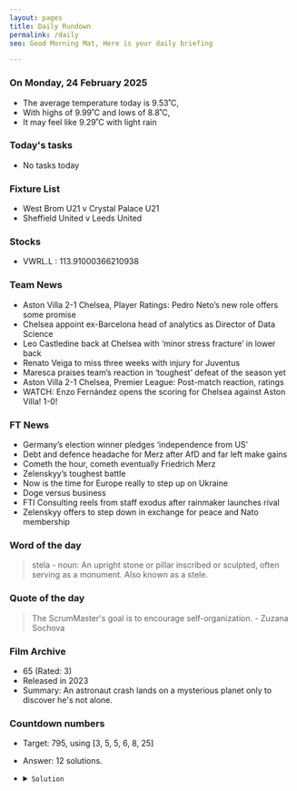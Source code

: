 ```yaml
---
layout: pages
title: Daily Rundown
permalink: /daily
seo: Good Morning Mat, Here is your daily briefing

---
```


<!-- weather_marker starts -->
### On Monday, 24 February 2025

- The average temperature today is 9.53˚C,
- With highs of 9.99˚C and lows of 8.8˚C,
- It may feel like 9.29˚C with light rain

<!-- weather_marker ends -->

### Today's tasks
<!-- task_marker starts -->
- No tasks today
<!-- task_marker ends -->

### Fixture List

<!-- fixture_marker starts -->
- West Brom U21 v Crystal Palace U21
- Sheffield United v Leeds United
<!-- fixture_marker ends -->


### Stocks

<!-- stocks_marker starts -->

- VWRL.L : 113.91000366210938 

<!-- stocks_marker ends -->


### Team News
<!-- news_marker starts -->

 - Aston Villa 2-1 Chelsea, Player Ratings: Pedro Neto’s new role offers some promise
 - Chelsea appoint ex-Barcelona head of analytics as Director of Data Science
 - Leo Castledine back at Chelsea with ‘minor stress fracture’ in lower back
 - Renato Veiga to miss three weeks with injury for Juventus
 - Maresca praises team’s reaction in ‘toughest’ defeat of the season yet
 - Aston Villa 2-1 Chelsea, Premier League: Post-match reaction, ratings
 - WATCH: Enzo Fernández opens the scoring for Chelsea against Aston Villa! 1-0!

<!-- news_marker ends -->

### FT News

<!-- ftnews_marker starts -->

 - Germany’s election winner pledges ‘independence from US’
 - Debt and defence headache for Merz after AfD and far left make gains
 - Cometh the hour, cometh eventually Friedrich Merz
 - Zelenskyy’s toughest battle
 - Now is the time for Europe really to step up on Ukraine
 - Doge versus business
 - FTI Consulting reels from staff exodus after rainmaker launches rival
 - Zelenskyy offers to step down in exchange for peace and Nato membership

<!-- ftnews_marker ends -->

### Word of the day

<!-- word_marker starts -->

 > stela - noun: An upright stone or pillar inscribed or sculpted, often serving as a monument. Also known as a stele.

<!-- word_marker ends -->


### Quote of the day
<!-- quote_marker starts -->

> The ScrumMaster's goal is to encourage self-organization. - Zuzana Sochova

<!-- quote_marker ends -->


### Film Archive

<!-- film_marker starts -->
- 65 (Rated: 3)
- Released in 2023
- Summary: An astronaut crash lands on a mysterious planet only to discover he's not alone.
<!-- film_marker ends -->

### Countdown numbers
<!-- game_marker starts -->

- Target: 795, using [3, 5, 5, 6, 8, 25]
- Answer: 12 solutions.

- <details><summary><code>Solution</code></summary>

  Solution: ( ( 25 + 8 ) x 5 - 6 ) x 5

   </details>

<!-- game_marker ends -->
